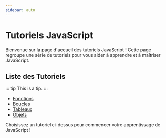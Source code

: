 ```yaml
---
sidebar: auto
---
```


# Tutoriels JavaScript

Bienvenue sur la page d'accueil des tutoriels JavaScript ! Cette page regroupe une série de tutoriels pour vous aider à apprendre et à maîtriser JavaScript.

## Liste des Tutoriels

::: tip
This is a tip.
:::
- [Fonctions](/fonctions.html)
- [Boucles](/boucles.html)
- [Tableaux](/tableaux.html)
- [Objets](/objets.html)

Choisissez un tutoriel ci-dessus pour commencer votre apprentissage de JavaScript !